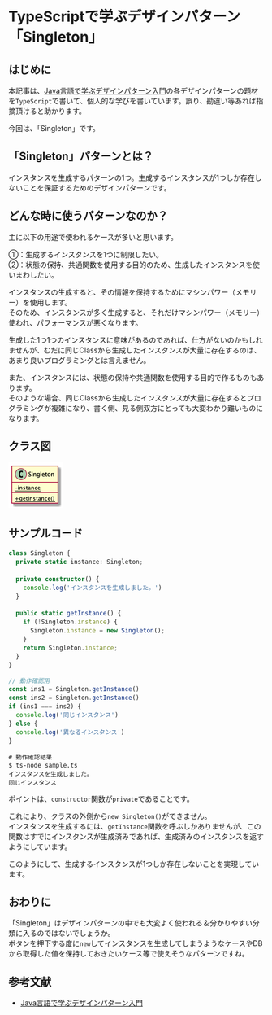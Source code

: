 # TypeScriptで学ぶデザインパターン「Singleton」
## はじめに
本記事は、[Java言語で学ぶデザインパターン入門](https://www.amazon.co.jp/%E5%A2%97%E8%A3%9C%E6%94%B9%E8%A8%82%E7%89%88-Java%E8%A8%80%E8%AA%9E%E3%81%A7%E5%AD%A6%E3%81%B6%E3%83%87%E3%82%B6%E3%82%A4%E3%83%B3%E3%83%91%E3%82%BF%E3%83%BC%E3%83%B3%E5%85%A5%E9%96%80-%E7%B5%90%E5%9F%8E-%E6%B5%A9-ebook/dp/B00I8ATHGW/ref=sr_1_1?__mk_ja_JP=%E3%82%AB%E3%82%BF%E3%82%AB%E3%83%8A&dchild=1&keywords=Java%E8%A8%80%E8%AA%9E%E3%81%A7%E5%AD%A6%E3%81%B6%E3%83%87%E3%82%B6%E3%82%A4%E3%83%B3%E3%83%91%E3%82%BF%E3%83%BC%E3%83%B3%E5%85%A5%E9%96%80&qid=1588525185&sr=8-1)の各デザインパターンの題材を`TypeScript`で書いて、個人的な学びを書いています。誤り、勘違い等あれば指摘頂けると助かります。  
  
今回は、「Singleton」です。  

## 「Singleton」パターンとは？
インスタンスを生成するパターンの1つ。生成するインスタンスが1つしか存在しないことを保証するためのデザインパターンです。  

## どんな時に使うパターンなのか？
主に以下の用途で使われるケースが多いと思います。  

①：生成するインスタンスを1つに制限したい。  
②：状態の保持、共通関数を使用する目的のため、生成したインスタンスを使いまわしたい。  

インスタンスの生成すると、その情報を保持するためにマシンパワー（メモリー）を使用します。  
そのため、インスタンスが多く生成すると、それだけマシンパワー（メモリー）使われ、パフォーマンスが悪くなります。  

生成した1つ1つのインスタンスに意味があるのであれば、仕方がないのかもしれませんが、むだに同じClassから生成したインスタンスが大量に存在するのは、あまり良いプログラミングとは言えません。  

また、インスタンスには、状態の保持や共通関数を使用する目的で作るものもあります。  
そのような場合、同じClassから生成したインスタンスが大量に存在するとプログラミングが複雑になり、書く側、見る側双方にとっても大変わかり難いものになります。  

## クラス図
![SingletonClassDiagram](https://github.com/Kodak4400/DesignPattern/blob/master/Singleton/Singleton.png)


## サンプルコード
```TypeScript:Singleton.ts
class Singleton {
  private static instance: Singleton;

  private constructor() {
    console.log('インスタンスを生成しました。')
  }

  public static getInstance() {
    if (!Singleton.instance) {
      Singleton.instance = new Singleton();
    }
    return Singleton.instance;
  }
}
```

```TypeScript:Main.ts
// 動作確認用
const ins1 = Singleton.getInstance()
const ins2 = Singleton.getInstance()
if (ins1 === ins2) {
  console.log('同じインスタンス')
} else {
  console.log('異なるインスタンス')
}
```

```shell:動作確認結果
# 動作確認結果
$ ts-node sample.ts 
インスタンスを生成しました。
同じインスタンス
```
  
ポイントは、`constructor`関数が`private`であることです。  
  
これにより、クラスの外側から`new Singleton()`ができません。  
インスタンスを生成するには、`getInstance`関数を呼ぶしかありませんが、この関数はすでにインスタンスが生成済みであれば、生成済みのインスタンスを返すようにしています。  
  
このようにして、生成するインスタンスが1つしか存在しないことを実現しています。  

## おわりに
「Singleton」はデザインパターンの中でも大変よく使われる＆分かりやすい分類に入るのではないでしょうか。  
ボタンを押下する度に`new`してインスタンスを生成してしまうようなケースやDBから取得した値を保持しておきたいケース等で使えそうなパターンですね。  

## 参考文献
- [Java言語で学ぶデザインパターン入門](https://www.amazon.co.jp/%E5%A2%97%E8%A3%9C%E6%94%B9%E8%A8%82%E7%89%88-Java%E8%A8%80%E8%AA%9E%E3%81%A7%E5%AD%A6%E3%81%B6%E3%83%87%E3%82%B6%E3%82%A4%E3%83%B3%E3%83%91%E3%82%BF%E3%83%BC%E3%83%B3%E5%85%A5%E9%96%80-%E7%B5%90%E5%9F%8E-%E6%B5%A9-ebook/dp/B00I8ATHGW/ref=sr_1_1?__mk_ja_JP=%E3%82%AB%E3%82%BF%E3%82%AB%E3%83%8A&dchild=1&keywords=Java%E8%A8%80%E8%AA%9E%E3%81%A7%E5%AD%A6%E3%81%B6%E3%83%87%E3%82%B6%E3%82%A4%E3%83%B3%E3%83%91%E3%82%BF%E3%83%BC%E3%83%B3%E5%85%A5%E9%96%80&qid=1588525185&sr=8-1)
